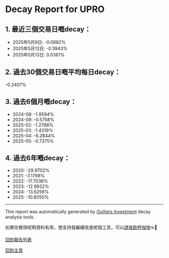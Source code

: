 # Decay Report for UPRO

## 1. 最近三個交易日嘅decay：

- 2025年5月9日: -0.0682%
- 2025年5月12日: -0.3943%
- 2025年5月13日: 0.0361%

## 2. 過去30個交易日嘅平均每日decay：
-0.2407%

## 3. 過去6個月嘅decay：

- 2024-08: -1.9594%
- 2024-09: -0.5758%
- 2025-02: -1.2788%
- 2025-03: -1.4319%
- 2025-04: -6.2844%
- 2025-05: -0.7375%

## 4. 過去6年嘅decay：

- 2020: -29.9702%
- 2021: -3.1798%
- 2022: -17.7036%
- 2023: -12.9932%
- 2024: -13.6256%
- 2025: -10.8055%


***

This report was automatically generated by [Outliers Investment](https://outliersecon.github.io/Outliers-Investment/) decay analysis tools.

如果你覺得呢啲資料有用，想支持我繼續改進呢個工具，可以[請我飲杯咖啡](https://buymeacoffee.com/outliersecon)☕🙏

[回到報告列表](https://outliersecon.github.io/Outliers-Investment/reports/reports_public)

[回到主頁](https://outliersecon.github.io/Outliers-Investment/)
